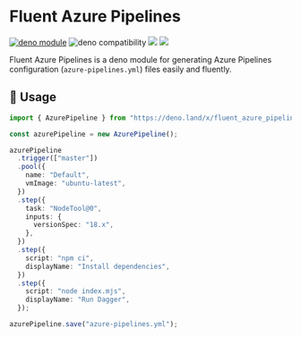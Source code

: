 # Fluent Azure Pipelines

[![deno module](https://shield.deno.dev/x/fluent_azure_pipelines)](https://deno.land/x/fluent_azure_pipelines)
![deno compatibility](https://shield.deno.dev/deno/^1.34)
[![](https://jsr.io/badges/@tsirysndr/fluent-az-pipelines)](https://jsr.io/@tsirysndr/fluent-az-pipelines)
[![](https://img.shields.io/codecov/c/gh/tsirysndr/fluent-azure-pipelines)](https://codecov.io/gh/tsirysndr/fluent-azure-pipelines)

Fluent Azure Pipelines is a deno module for generating Azure Pipelines configuration (`azure-pipelines.yml`) files easily and fluently.

## 🚀 Usage

```typescript
import { AzurePipeline } from "https://deno.land/x/fluent_azure_pipelines/mod.ts";

const azurePipeline = new AzurePipeline();

azurePipeline
  .trigger(["master"])
  .pool({
    name: "Default",
    vmImage: "ubuntu-latest",
  })
  .step({
    task: "NodeTool@0",
    inputs: {
      versionSpec: "18.x",
    },
  })
  .step({
    script: "npm ci",
    displayName: "Install dependencies",
  })
  .step({
    script: "node index.mjs",
    displayName: "Run Dagger",
  });

azurePipeline.save("azure-pipelines.yml");
```
